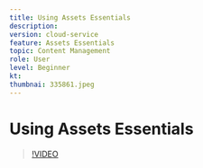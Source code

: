 ```yaml
---
title: Using Assets Essentials	
description: 
version: cloud-service
feature: Assets Essentials
topic: Content Management
role: User
level: Beginner
kt:
thumbnai: 335861.jpeg
---
```


# Using Assets Essentials

>[!VIDEO](https://video.tv.adobe.com/v/335861/?quality=9&learn=on)
